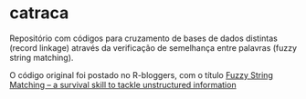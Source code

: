 # catraca
Repositório com códigos para cruzamento de bases de dados distintas (record linkage) através da verificação de semelhança entre palavras  (fuzzy string matching).

O código original foi postado no R-bloggers, com o título [Fuzzy String Matching – a survival skill to tackle unstructured information](https://www.r-bloggers.com/fuzzy-string-matching-a-survival-skill-to-tackle-unstructured-information/) 

